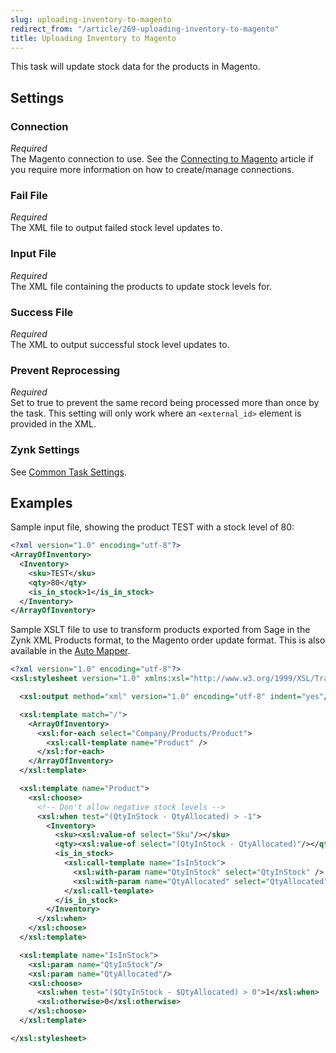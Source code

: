 ```yaml
---
slug: uploading-inventory-to-magento
redirect_from: "/article/269-uploading-inventory-to-magento"
title: Uploading Inventory to Magento
---
```

This task will update stock data for the products in Magento.

## Settings
### Connection
_Required_  
The Magento connection to use. See the [Connecting to Magento](connecting-to-magento) article if you require more information on how to create/manage connections.

### Fail File
_Required_  
The XML file to output failed stock level updates to.

### Input File
_Required_  
The XML file containing the products to update stock levels for.

### Success File
_Required_  
The XML to output successful stock level updates to.

### Prevent Reprocessing
_Required_  
Set to true to prevent the same record being processed more than once by the task. This setting will only work where an `<external_id>` element is provided in the XML.

### Zynk Settings
See [Common Task Settings](common-task-settings).

## Examples
Sample input file, showing the product TEST with a stock level of 80:
```xml
<?xml version="1.0" encoding="utf-8"?>
<ArrayOfInventory>
  <Inventory>
    <sku>TEST</sku>
    <qty>80</qty>
    <is_in_stock>1</is_in_stock>
  </Inventory>
</ArrayOfInventory>
```

Sample XSLT file to use to transform products exported from Sage in the Zynk XML Products format, to the Magento order update format. This is also available in the [Auto Mapper](auto-mapper).

```xml
<?xml version="1.0" encoding="utf-8"?>
<xsl:stylesheet version="1.0" xmlns:xsl="http://www.w3.org/1999/XSL/Transform">

  <xsl:output method="xml" version="1.0" encoding="utf-8" indent="yes"/>

  <xsl:template match="/">
    <ArrayOfInventory>
      <xsl:for-each select="Company/Products/Product">
        <xsl:call-template name="Product" />
      </xsl:for-each>
    </ArrayOfInventory>
  </xsl:template>

  <xsl:template name="Product">
    <xsl:choose>
      <!-- Don't allow negative stock levels -->
      <xsl:when test="(QtyInStock - QtyAllocated) > -1">
        <Inventory>
          <sku><xsl:value-of select="Sku"/></sku>
          <qty><xsl:value-of select="(QtyInStock - QtyAllocated)"/></qty>
          <is_in_stock>
            <xsl:call-template name="IsInStock">
              <xsl:with-param name="QtyInStock" select="QtyInStock" />
              <xsl:with-param name="QtyAllocated" select="QtyAllocated" />
            </xsl:call-template>
          </is_in_stock>
        </Inventory>
      </xsl:when>
    </xsl:choose>
  </xsl:template>

  <xsl:template name="IsInStock">
    <xsl:param name="QtyInStock"/>
    <xsl:param name="QtyAllocated"/>
    <xsl:choose>
      <xsl:when test="($QtyInStock - $QtyAllocated) > 0">1</xsl:when>
      <xsl:otherwise>0</xsl:otherwise>
    </xsl:choose>
  </xsl:template>

</xsl:stylesheet>
```